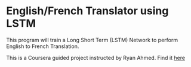 # English/French Translator using LSTM

This program will train a Long Short Term (LSTM) Network to perform English to French Translation.

This is a Coursera guided project instructed by Ryan Ahmed.
Find it [here](https://www.coursera.org/learn/nlp-english-to-french-translation)

